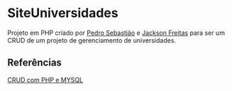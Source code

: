 # SiteUniversidades
Projeto em PHP criado por [Pedro Sebastião](https://github.com/PHSebastiao) e [Jackson Freitas](https://github.com/jacksonMarcelinoFreitas) para ser um CRUD de um projeto de gerenciamento de universidades.

## Referências
[CRUD com PHP e MYSQL](https://devcontratado.com/blog/php/crud-php-mysql)